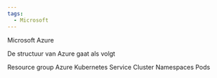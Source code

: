 ```yaml
---
tags:
  - Microsoft
---
```


Microsoft Azure

De structuur van Azure gaat als volgt

Resource group
	Azure Kubernetes Service
		Cluster
			Namespaces
				Pods